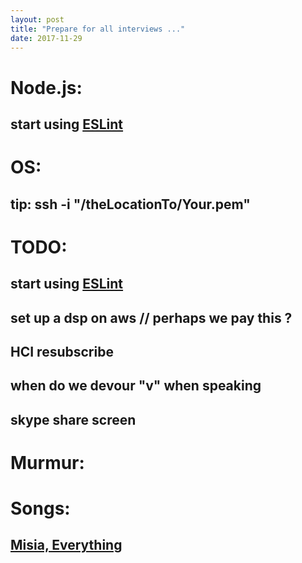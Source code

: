 ```yaml
---
layout: post
title: "Prepare for all interviews ..."
date: 2017-11-29
---
```


# Node.js:
## start using [ESLint](https://eslint.org/)

# OS:
## tip: ssh -i "/theLocationTo/Your.pem" 

# TODO:
## start using [ESLint](https://eslint.org/)
## set up a dsp on aws // perhaps we pay this ?
## HCI resubscribe
## when do we devour "v" when speaking 
## skype share screen  

# Murmur:

# Songs:
## [Misia, Everything](https://www.youtube.com/watch?v=aHIR33pOUv0)
